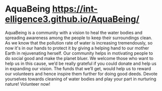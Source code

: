 # AquaBeing   https://int-elligence3.github.io/AquaBeing/

AquaBeing is a community with a vision to heal the water bodies and spreading awareness among the people to keep their surroundings clean. As we know that the pollution rate of water is increasing tremendously, so now it's in our hands to protect it by giving a helping hand to our mother Earth in rejuvenating herself. 
Our community helps in motivating people to do social good and make the planet bluer. We welcome those who want to help us in this cause, we’d be really grateful if you could donate and help us in expanding our vision. The funds that we’ll get, would help us to reward our volunteers and hence inspire them further for doing good deeds.
Devote yourselves towards cleaning of water bodies and play your part in nurturing nature!
Volunteer now!

